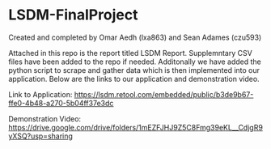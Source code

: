 # LSDM-FinalProject

Created and completed by Omar Aedh (lxa863) and Sean Adames (czu593)

Attached in this repo is the report titled LSDM Report.
Supplemntary CSV files have been added to the repo if needed.
Additonally we have added the python script to scrape and gather data which is then implemented into our application.
Below are the links to our application and demonstration video.

Link to Application:
https://lsdm.retool.com/embedded/public/b3de9b67-ffe0-4b48-a270-5b04ff37e3dc

Demonstration Video:
https://drive.google.com/drive/folders/1mEZFJHJ9Z5C8Fmg39eKL__CdjgR9yXSQ?usp=sharing



